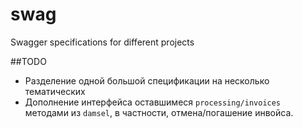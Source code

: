 # swag
Swagger specifications for different projects

##TODO
- Разделение одной большой спецификации на несколько тематических
- Дополнение интерфейса оставшимеся `processing/invoices` методами из `damsel`, в частности, отмена/погашение инвойса.

